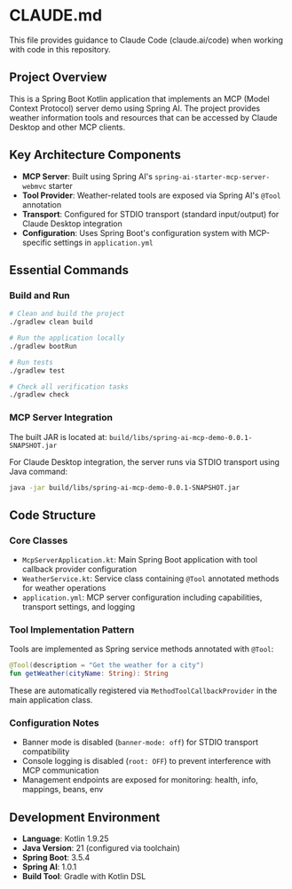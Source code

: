 # CLAUDE.md

This file provides guidance to Claude Code (claude.ai/code) when working with code in this repository.

## Project Overview

This is a Spring Boot Kotlin application that implements an MCP (Model Context Protocol) server demo using Spring AI. The project provides weather information tools and resources that can be accessed by Claude Desktop and other MCP clients.

## Key Architecture Components

- **MCP Server**: Built using Spring AI's `spring-ai-starter-mcp-server-webmvc` starter
- **Tool Provider**: Weather-related tools are exposed via Spring AI's `@Tool` annotation
- **Transport**: Configured for STDIO transport (standard input/output) for Claude Desktop integration
- **Configuration**: Uses Spring Boot's configuration system with MCP-specific settings in `application.yml`

## Essential Commands

### Build and Run
```bash
# Clean and build the project
./gradlew clean build

# Run the application locally
./gradlew bootRun

# Run tests
./gradlew test

# Check all verification tasks
./gradlew check
```

### MCP Server Integration
The built JAR is located at: `build/libs/spring-ai-mcp-demo-0.0.1-SNAPSHOT.jar`

For Claude Desktop integration, the server runs via STDIO transport using Java command:
```bash
java -jar build/libs/spring-ai-mcp-demo-0.0.1-SNAPSHOT.jar
```

## Code Structure

### Core Classes
- `McpServerApplication.kt`: Main Spring Boot application with tool callback provider configuration
- `WeatherService.kt`: Service class containing `@Tool` annotated methods for weather operations
- `application.yml`: MCP server configuration including capabilities, transport settings, and logging

### Tool Implementation Pattern
Tools are implemented as Spring service methods annotated with `@Tool`:
```kotlin
@Tool(description = "Get the weather for a city")
fun getWeather(cityName: String): String
```

These are automatically registered via `MethodToolCallbackProvider` in the main application class.

### Configuration Notes
- Banner mode is disabled (`banner-mode: off`) for STDIO transport compatibility
- Console logging is disabled (`root: OFF`) to prevent interference with MCP communication
- Management endpoints are exposed for monitoring: health, info, mappings, beans, env

## Development Environment
- **Language**: Kotlin 1.9.25
- **Java Version**: 21 (configured via toolchain)
- **Spring Boot**: 3.5.4
- **Spring AI**: 1.0.1
- **Build Tool**: Gradle with Kotlin DSL